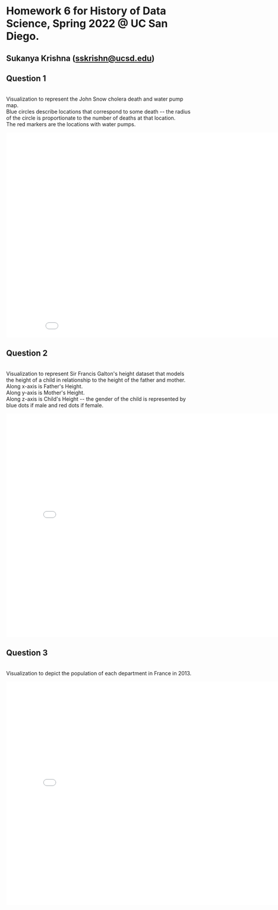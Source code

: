 # Homework 6 for History of Data Science, Spring 2022 @ UC San Diego.
## Sukanya Krishna (sskrishn@ucsd.edu)

## Question 1

<br> Visualization to represent the John Snow cholera death and water pump map.
<br> Blue circles describe locations that correspond to some death -- the radius of the circle is proportionate to the number of deaths at that location.
<br> The red markers are the locations with water pumps.

<iframe src='snow-map.html' width=900 height=550 frameBorder=0></iframe>

## Question 2

<br> Visualization to represent Sir Francis Galton's height dataset that models the height of a child in relationship to the height of the father and mother.
<br> Along x-axis is Father's Height.
<br> Along y-axis is Mother's Height.
<br> Along z-axis is Child's Height -- the gender of the child is represented by blue dots if male and red dots if female.

<iframe src='galton-scatter.html' width=800 height=600 frameBorder=0></iframe>

## Question 3

<br> Visualization to depict the population of each department in France in 2013.

<iframe src='france-choropleth.html' width=800 height=600 frameBorder=0></iframe>